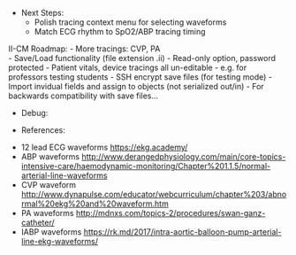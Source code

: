 ﻿
* Next Steps:
	- Polish tracing context menu for selecting waveforms
	- Match ECG rhythm to SpO2/ABP tracing timing


II-CM Roadmap:
	- More tracings: CVP, PA	
	- Save/Load functionality (file extension .ii)
		- Read-only option, password protected 
			- Patient vitals, device tracings all un-editable
			- e.g. for professors testing students
		- SSH encrypt save files (for testing mode)
		- Import invidual fields and assign to objects (not serialized out/in)
			- For backwards compatibility with save files...
	 


* Debug:



* References:
- 12 lead ECG waveforms
	https://ekg.academy/
- ABP waveforms
	http://www.derangedphysiology.com/main/core-topics-intensive-care/haemodynamic-monitoring/Chapter%201.1.5/normal-arterial-line-waveforms
- CVP waveform
	http://www.dynapulse.com/educator/webcurriculum/chapter%203/abnormal%20ekg%20and%20waveform.htm
- PA waveforms
	http://mdnxs.com/topics-2/procedures/swan-ganz-catheter/
- IABP waveforms
	https://rk.md/2017/intra-aortic-balloon-pump-arterial-line-ekg-waveforms/